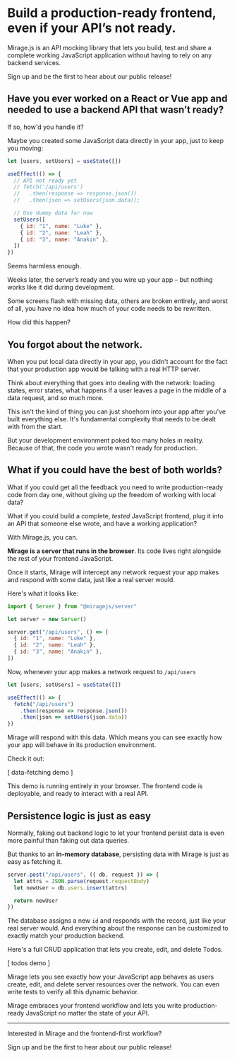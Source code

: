 # Build a production-ready frontend, even if your API’s not ready.

Mirage.js is an API mocking library that lets you build, test and share a complete working JavaScript application without having to rely on any backend services.

Sign up and be the first to hear about our public release!

## Have you ever worked on a React or Vue app and needed to use a backend API that wasn’t ready?

If so, how'd you handle it?

Maybe you created some JavaScript data directly in your app, just to keep you moving:

```js
let [users, setUsers] = useState([])

useEffect(() => {
  // API not ready yet
  // fetch('/api/users')
  //   .then(response => response.json())
  //   .then(json => setUsers(json.data));

  // Use dummy data for now
  setUsers([
    { id: "1", name: "Luke" },
    { id: "2", name: "Leah" },
    { id: "3", name: "Anakin" },
  ])
})
```

Seems harmless enough.

Weeks later, the server’s ready and you wire up your app – but nothing works like it did during development.

Some screens flash with missing data, others are broken entirely, and worst of all, you have no idea how much of your code needs to be rewritten.

How did this happen?

## You forgot about the network.

When you put local data directly in your app, you didn't account for the fact that your production app would be talking with a real HTTP server.

Think about everything that goes into dealing with the network: loading states, error states, what happens if a user leaves a page in the middle of a data request, and _so_ much more.

This isn't the kind of thing you can just shoehorn into your app after you've built everything else. It's fundamental complexity that needs to be dealt with from the start.

But your development environment poked too many holes in reality. Because of that, the code you wrote wasn't ready for production.

## What if you could have the best of both worlds?

What if you could get all the feedback you need to write production-ready code from day one, without giving up the freedom of working with local data?

What if you could build a complete, _tested_ JavaScript frontend, plug it into an API that someone else wrote, and have a working application?

With Mirage.js, you can.

**Mirage is a server that runs in the browser**. Its code lives right alongside the rest of your frontend JavaScript.

Once it starts, Mirage will intercept any network request your app makes and respond with some data, just like a real server would.

Here's what it looks like:

```js
import { Server } from "@miragejs/server"

let server = new Server()

server.get("/api/users", () => [
  { id: "1", name: "Luke" },
  { id: "2", name: "Leah" },
  { id: "3", name: "Anakin" },
])
```

Now, whenever your app makes a network request to `/api/users`

```js
let [users, setUsers] = useState([])

useEffect(() => {
  fetch("/api/users")
    .then(response => response.json())
    .then(json => setUsers(json.data))
})
```

Mirage will respond with this data. Which means you can see exactly how your app will behave in its production environment.

Check it out:

[ data-fetching demo ]

This demo is running entirely in your browser. The frontend code is deployable, and ready to interact with a real API.

## Persistence logic is just as easy

Normally, faking out backend logic to let your frontend persist data is even more painful than faking out data queries.

But thanks to an **in-memory database**, persisting data with Mirage is just as easy as fetching it.

```js
server.post("/api/users", ({ db, request }) => {
  let attrs = JSON.parse(request.requestBody)
  let newUser = db.users.insert(attrs)

  return newUser
})
```

The database assigns a new `id` and responds with the record, just like your real server would. And everything about the response can be customized to exactly match your production backend.

Here's a full CRUD application that lets you create, edit, and delete Todos.

[ todos demo ]

Mirage lets you see exactly how your JavaScript app behaves as users create, edit, and delete server resources over the network. You can even write tests to verify all this dynamic behavior.

Mirage embraces your frontend workflow and lets you write production-ready JavaScript no matter the state of your API.

---

Interested in Mirage and the frontend-first workflow?

Sign up and be the first to hear about our public release!
